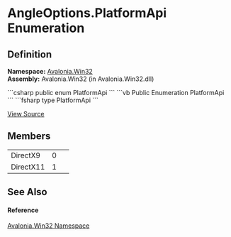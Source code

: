 # AngleOptions.PlatformApi Enumeration




## Definition
**Namespace:** <a href="N_Avalonia_Win32">Avalonia.Win32</a>  
**Assembly:** Avalonia.Win32 (in Avalonia.Win32.dll)

<Tabs groupId="api-code-preview">
<TabItem value="csharp" label="C#">
```csharp
public enum PlatformApi
```
</TabItem>
<TabItem value="vb" label="VB">
```vb
Public Enumeration PlatformApi
```
</TabItem>
<TabItem value="fsharp" label="F#">
```fsharp
type PlatformApi
```
</TabItem>
</Tabs>



<a href="https://github.com/AvaloniaUI/Avalonia/tree/master/src/Windows/Avalonia.Win32/AngleOptions.cs" title="View the source code">View Source</a>



## Members
<table>
<tr>
<td>DirectX9</td>
<td>0</td>
<td> </td>
</tr>
<tr>
<td>DirectX11</td>
<td>1</td>
<td> </td>
</tr>
</table>

## See Also


#### Reference
<a href="N_Avalonia_Win32">Avalonia.Win32 Namespace</a>  

